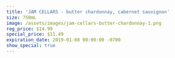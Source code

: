 ```yaml
---
title: 'JAM CELLARS - butter chardonnay, cabernet sauvignon'
size: 750mL
image: /assets/images/jam-cellars-butter-chardonnay-1.png
reg_price: $14.99
special_price: $11.49
expiration_date: 2019-01-08 00:00:00 -0700
show_special: true
---
```


